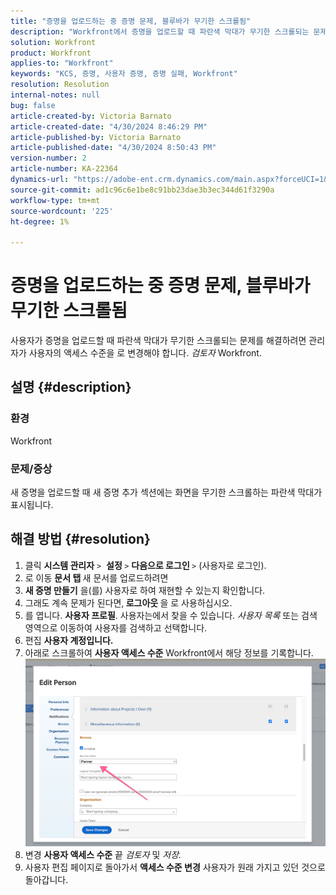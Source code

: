 ```yaml
---
title: "증명을 업로드하는 중 증명 문제, 블루바가 무기한 스크롤됨"
description: "Workfront에서 증명을 업로드할 때 파란색 막대가 무기한 스크롤되는 문제를 해결하는 방법을 알아봅니다."
solution: Workfront
product: Workfront
applies-to: "Workfront"
keywords: "KCS, 증명, 사용자 증명, 증명 실패, Workfront"
resolution: Resolution
internal-notes: null
bug: false
article-created-by: Victoria Barnato
article-created-date: "4/30/2024 8:46:29 PM"
article-published-by: Victoria Barnato
article-published-date: "4/30/2024 8:50:43 PM"
version-number: 2
article-number: KA-22364
dynamics-url: "https://adobe-ent.crm.dynamics.com/main.aspx?forceUCI=1&pagetype=entityrecord&etn=knowledgearticle&id=bfcf85b5-3207-ef11-9f8a-6045bd0a08d9"
source-git-commit: ad1c96c6e1be8c91bb23dae3b3ec344d61f3290a
workflow-type: tm+mt
source-wordcount: '225'
ht-degree: 1%

---
```


# 증명을 업로드하는 중 증명 문제, 블루바가 무기한 스크롤됨


사용자가 증명을 업로드할 때 파란색 막대가 무기한 스크롤되는 문제를 해결하려면 관리자가 사용자의 액세스 수준을 로 변경해야 합니다. *검토자* Workfront.

## 설명 {#description}


### 환경

Workfront

### 문제/증상

새 증명을 업로드할 때 새 증명 추가 섹션에는 화면을 무기한 스크롤하는 파란색 막대가 표시됩니다.


## 해결 방법 {#resolution}


1. 클릭 <b>시스템 관리자</b> `>`  <b>설정 </b>`>` <b>다음으로 로그인 </b>`>`  (사용자로 로그인).
2. 로 이동 <b>문서 탭 </b>새 문서를 업로드하려면
3. <b>새 증명 만들기</b> 을(를) 사용자로 하여 재현할 수 있는지 확인합니다.
4. 그래도 계속 문제가 된다면,<b> 로그아웃 </b>을 로 사용하십시오.
5. 를 엽니다. <b>사용자 프로필</b>. 사용자는에서 찾을 수 있습니다. *사용자 목록* 또는 검색 영역으로 이동하여 사용자를 검색하고 선택합니다.
6. 편집 <b>사용자 계정입니다.</b>
7. 아래로 스크롤하여 <b>사용자 액세스 수준</b> Workfront에서 해당 정보를 기록합니다. <b>![](assets/793b8303-2615-ee11-8f6e-6045bd0061cb.png)</b>
8. 변경 <b>사용자 액세스 수준</b> 끝 *검토자* 및 *저장.*
9. 사용자 편집 페이지로 돌아가서 <b>액세스 수준 변경</b> 사용자가 원래 가지고 있던 것으로 돌아갑니다.

